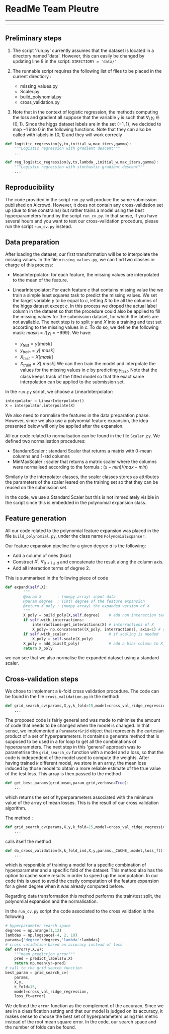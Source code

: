 # ReadMe Team Pleutre
***
***
## Preliminary steps
1. The script 'run.py' currently assumes that the dataset is located in a directory named 'data'. However, this can easily be changed by updating line 8 in the script: ```DIRECTIORY = 'data/' ```
2. The runnable script requires the following list of files to be placed in the current directiory : 
        
    * missing_values.py
    * Scaler.py
    * build_polynomial.py
    * cross_validation.py 

3. Note that in the context of logistic regression, the methods computing the loss and gradient all suppose that the variable ```y``` is such that $\forall_i \; y_i \in \{0,1\}$. Since the higgs dataset labels are in the set $\{-1,1\}$, we decided to map $-1$ into $0$ in the following functions. Note that they can also be called with labels in $\{0,1\}$ and they will work correcly
```python
def logistic_regression(y,tx,initial_w,max_iters,gamma):
    """Logistic regression with gradient descent"""
    ...

def reg_logistic_regression(y,tx,lambda_,initial_w,max_iters,gamma):
    """Logistic regression with stochastic gradient descent"""
    ...
```
## Reproducibility

The code provided in the script ```run.py``` will produce the same submission published on AIcrowd. However, it does not contain any cross-validation set up (due to time constrains) but rather trains a model using the best hyperparameters found by the script ```run_cv.py```. In that sense, if you have several hours and you want to test our cross-validation procedure, please run the script ```run_cv.py``` instead.  

##  Data preparation

After loading the dataset, our first transformation will be to interpolate the missing values. 
In the file ```missing_values.py```, we can find two classes in charge of this process: 

* MeanInterpolator: for each feature, the missing values are interpolated to 
    the mean of the feature. 
* LinearInterpolator: For each feature $c$ that contains missing value the we train a simple least squares task to predict the missing values. We set the target variable $y$ to be equal to $c$, letting $X$ to be all the columns of the higgs dataset except $c$. In this process we droped the actual label column in the dataset so that the procedure could also be applied to fill the missing values for the submission dataset, for which the labels are not available. The next step is to split $y$ and $X$ into a training and test set according to the missing values in $c$. To do so, we define the following mask: $mask_i = I\{y_i = -999\}$. We have:

     * $y_{test} = y[mask]$
     * $y_{train} = y[~mask]$
     * $X_{test} = X[mask]$
     * $X_{train} = X[~mask]$ 
We can then train the model and interpolate the values for the missing values in $c$ by predicting $y_{test}$. 
Note that the class keeps track of the fitted model so that the exact same interpolation can be applied to the submission set. 

In the ```run.py``` script, we choose a LinearInterpolator:
```python 
interpolator = LinearInterpolator()
X = interpolator.interpolate(X)
```

We also need to normalise the features in the data preparation phase. However, since we also use a polynomial feature expansion, the idea presented below will only be applied after the expansion.

All our code related to normalisation can be found in the file ```Scaler.py```. We defined two normalisation procedures:

* StandardScaler : standard Scaler that returns a matrix with 0-mean columns and 1-std columns
* MinMaxScaler : scaler that returns a matrix scaler where the columns were normalised according to the formula : $(x-min)/(max-min)$

Similarly to the interpolator classes, the scaler classes stores as attributes the parameters of the scaler leared on the training set so that they can be reused on the submission set.

In the code, we use a Standard Scaler but this is not immediately visible in the script since this is embedded in the polynomial expansion class.

##  Feature generation

All our code related to the polynomial feature expansion was placed in the file ```build_polynomial.py```, under the class name ```PolynomialExpanser```. 

Our feature expansion pipeline for a given degree $d$ is the following:
* Add a column of ones (bias)
* Construct $X^i, \; \forall_{0<i\leq d}$ and concatenate the result along the column axis. 
* Add all interaction terms of degree $2$. 

This is summarised in the following piece of code 
```python
def expand(self,X):
        """
        @param X       : (numpy array) input data
        @param degree  : (int) degree of the feature expansion
        @return X_poly : (numpy array) the expanded version of X
        """
        X_poly = build_poly(X,self.degree)    # add non interaction terms
        if self.with_interractions:
            interractions=get_interactions(X) # interractions of X
            X_poly= np.concatenate((X_poly, interractions), axis=1) # add the interraction terms to the final result
        if self.with_scaler:                  # if scaling is needed
            X_poly = self.scale(X_poly)
        X_poly = add_bias(X_poly)             # add a bias column to X_poly  
        return X_poly
```
we can see that we also normalise the expanded dataset using a standard scaler.

##  Cross-validation steps

We chose to implement a $k$-fold cross validation procedure. The code can be found in the file ```cross_validation.py``` in the method:
```python
def grid_search_cv(params,X,y,k_fold=15,model=cross_val_ridge_regression,loss_ft=rmse):
    ...
```
The proposed code is fairly general and was made to minimise the amount of code that needs to be changed when the model is changed. In that sense, we implemented a ```ParameterGrid``` object that represents the cartesian product of a set of hyperparameters. It contains a generate method that is supposed to be used in a for loop to get all the combinations of hyperparameters. The next step in this 'general' approach was to parametrise the ```grid_search_cv``` function with a model and a loss, so that the code is independent of the model used to compute the weights. After having trained $k$ different model, we store in an array, the mean loss induced by those model to obtain a more reliable estimate of the true value of the test loss. This array is then passed to the method 
```python
def get_best_params(grid_mean,param_grid,verbose=True):
    ...
```
which returns the set of hyperparameters associated with the minimum value of the array of mean losses. This is the result of our cross validation algorithm.

The method :
```python
def grid_search_cv(params,X,y,k_fold=15,model=cross_val_ridge_regression,loss_ft=rmse):
    ...
```
calls itself the method 
```python
def do_cross_validation(k,k_fold_ind,X,y,params,_CACHE_,model,loss_ft):
    ...
```
which is responible of training a model for a specific combination of hyperparameter and a specific fold of the dataset. This method also has the option to cache some results in order to speed up the computation. In our code this is used to avoid the costly computation of the feature expansion for a given degree when it was already computed before.

Regarding data transformation this method performs the train/test split, the polynomial expansion and the normalisation.

In the ```run_cv.py``` script the code associated to the cross validation is the following
```python
# hyperparameter search space
degrees = np.arange(1,12)
lambdas = np.logspace(-4, 2, 10)
params={'degree':degrees,'lambda':lambdas}
# cross validation based on accuracy instead of loss
def error(y,X,w):
    """mean prediction error"""
    pred = predict_labels(w,X)
    return np.mean(y!=pred)
# call to the grid search function
best_param = grid_search_cv(
    params,
    X,y,
    k_fold=15,
    model=cross_val_ridge_regression,
    loss_ft=error)
```

We defined the ```error``` function as the complement of the accuracy. Since we are in a classification setting and that our model is judged on its accuracy, it makes sense to choose the best set of hyperparameters using this metric instead of the root mean square error. In the code, our search space and the number of folds can be found.

